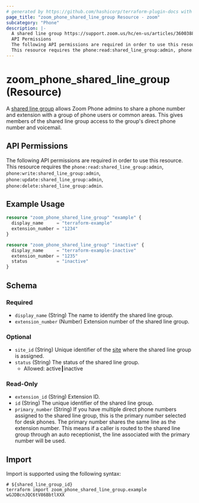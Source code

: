 ```yaml
---
# generated by https://github.com/hashicorp/terraform-plugin-docs with own template
page_title: "zoom_phone_shared_line_group Resource - zoom"
subcategory: "Phone"
description: |-
  A shared line group https://support.zoom.us/hc/en-us/articles/360038850792 allows Zoom Phone admins to share a phone number and extension with a group of phone users or common areas. This gives members of the shared line group access to the group's direct phone number and voicemail.
  API Permissions
  The following API permissions are required in order to use this resource.
  This resource requires the phone:read:shared_line_group:admin, phone:write:shared_line_group:admin, phone:update:shared_line_group:admin, phone:delete:shared_line_group:admin.
---
```


# zoom_phone_shared_line_group (Resource)

A [shared line group](https://support.zoom.us/hc/en-us/articles/360038850792) allows Zoom Phone admins to share a phone number and extension with a group of phone users or common areas. This gives members of the shared line group access to the group's direct phone number and voicemail.

## API Permissions

The following API permissions are required in order to use this resource.
This resource requires the `phone:read:shared_line_group:admin`, `phone:write:shared_line_group:admin`, `phone:update:shared_line_group:admin`, `phone:delete:shared_line_group:admin`.

## Example Usage

```terraform
resource "zoom_phone_shared_line_group" "example" {
  display_name     = "terraform-example"
  extension_number = "1234"
}

resource "zoom_phone_shared_line_group" "inactive" {
  display_name     = "terraform-example-inactive"
  extension_number = "1235"
  status           = "inactive"
}
```

<!-- schema generated by tfplugindocs -->
## Schema

### Required

- `display_name` (String) The name to identify the shared line group.
- `extension_number` (Number) Extension number of the shared line group.

### Optional

- `site_id` (String) Unique identifier of the [site](https://support.zoom.us/hc/en-us/articles/360020809672-Managing-Multiple-Sites) where the shared line group is assigned.
- `status` (String) The status of the shared line group.
  - Allowed: active┃inactive

### Read-Only

- `extension_id` (String) Extension ID.
- `id` (String) The unique identifier of the shared line group.
- `primary_number` (String) If you have multiple direct phone numbers assigned to the shared line group, this is the primary number selected for desk phones.
The primary number shares the same line as the extension number. This means if a caller is routed to the shared line group through an auto receptionist, the line associated with the primary number will be used.

## Import

Import is supported using the following syntax:

```shell
# ${shared_line_group_id}
terraform import zoom_phone_shared_line_group.example wGJDBcnJQC6tV86BbtlXXX
```
